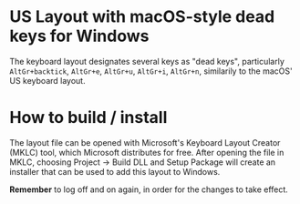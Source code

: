 # US Layout with macOS-style dead keys for Windows

The keyboard layout designates several keys as "dead keys", particularly `AltGr+backtick`, `AltGr+e`, `AltGr+u`, `AltGr+i`, `AltGr+n`, similarily to the macOS' US keyboard layout.

# How to build / install

The layout file can be opened with Microsoft's Keyboard Layout Creator (MKLC) tool, which Microsoft distributes for free. After opening the file in MKLC, choosing Project -> Build DLL and Setup Package will create an installer that can be used to add this layout to Windows.

**Remember** to log off and on again, in order for the changes to take effect.
